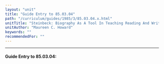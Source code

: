 ```yaml
---
layout: "unit"
title: "Guide Entry to 85.03.04"
path: "/curriculum/guides/1985/3/85.03.04.x.html"
unitTitle: "Steinbeck: Biography As A Tool In Teaching Reading And Writing Skills"
unitAuthor: "Maureen C. Howard"
keywords: ""
recommendedFor: ""
---
```

<body>
<hr/>
<h4>
Guide Entry to 85.03.04:
</h4>
</body>